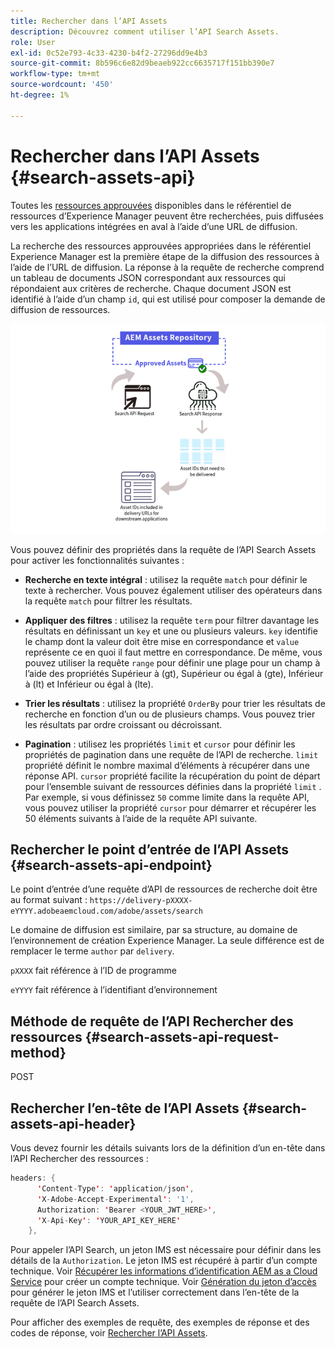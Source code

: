 ```yaml
---
title: Rechercher dans l’API Assets
description: Découvrez comment utiliser l’API Search Assets.
role: User
exl-id: 0c52e793-4c33-4230-b4f2-27296dd9e4b3
source-git-commit: 8b596c6e82d9beaeb922cc6635717f151bb390e7
workflow-type: tm+mt
source-wordcount: '450'
ht-degree: 1%

---
```


# Rechercher dans l’API Assets {#search-assets-api}

Toutes les [ressources approuvées](approve-assets.md) disponibles dans le référentiel de ressources d’Experience Manager peuvent être recherchées, puis diffusées vers les applications intégrées en aval à l’aide d’une URL de diffusion.

La recherche des ressources approuvées appropriées dans le référentiel Experience Manager est la première étape de la diffusion des ressources à l’aide de l’URL de diffusion. La réponse à la requête de recherche comprend un tableau de documents JSON correspondant aux ressources qui répondaient aux critères de recherche. Chaque document JSON est identifié à l’aide d’un champ `id`, qui est utilisé pour composer la demande de diffusion de ressources.

![Présentation du protocole de chargement binaire direct](assets/search-assets-api-overview.png)

Vous pouvez définir des propriétés dans la requête de l’API Search Assets pour activer les fonctionnalités suivantes :

* **Recherche en texte intégral** : utilisez la requête `match` pour définir le texte à rechercher.  Vous pouvez également utiliser des opérateurs dans la requête `match` pour filtrer les résultats.

* **Appliquer des filtres** : utilisez la requête `term` pour filtrer davantage les résultats en définissant un `key` et une ou plusieurs valeurs. `key` identifie le champ dont la valeur doit être mise en correspondance et `value` représente ce en quoi il faut mettre en correspondance. De même, vous pouvez utiliser la requête `range` pour définir une plage pour un champ à l’aide des propriétés Supérieur à (gt), Supérieur ou égal à (gte), Inférieur à (lt) et Inférieur ou égal à (lte).

* **Trier les résultats** : utilisez la propriété `OrderBy` pour trier les résultats de recherche en fonction d’un ou de plusieurs champs. Vous pouvez trier les résultats par ordre croissant ou décroissant.

* **Pagination** : utilisez les propriétés `limit` et `cursor` pour définir les propriétés de pagination dans une requête de l’API de recherche. `limit` propriété définit le nombre maximal d’éléments à récupérer dans une réponse API. `cursor` propriété facilite la récupération du point de départ pour l’ensemble suivant de ressources définies dans la propriété `limit` . Par exemple, si vous définissez `50` comme limite dans la requête API, vous pouvez utiliser la propriété `cursor` pour démarrer et récupérer les 50 éléments suivants à l’aide de la requête API suivante.

## Rechercher le point d’entrée de l’API Assets {#search-assets-api-endpoint}

Le point d’entrée d’une requête d’API de ressources de recherche doit être au format suivant :
`https://delivery-pXXXX-eYYYY.adobeaemcloud.com/adobe/assets/search`

Le domaine de diffusion est similaire, par sa structure, au domaine de l’environnement de création Experience Manager. La seule différence est de remplacer le terme `author` par `delivery`.

`pXXXX` fait référence à l’ID de programme

`eYYYY` fait référence à l’identifiant d’environnement

## Méthode de requête de l’API Rechercher des ressources {#search-assets-api-request-method}

POST

## Rechercher l’en-tête de l’API Assets {#search-assets-api-header}

Vous devez fournir les détails suivants lors de la définition d’un en-tête dans l’API Rechercher des ressources :

```java
headers: {
      'Content-Type': 'application/json',
      'X-Adobe-Accept-Experimental': '1',
      Authorization: 'Bearer <YOUR_JWT_HERE>',
      'X-Api-Key': 'YOUR_API_KEY_HERE'
    },
```

Pour appeler l’API Search, un jeton IMS est nécessaire pour définir dans les détails de la `Authorization`. Le jeton IMS est récupéré à partir d’un compte technique. Voir [Récupérer les informations d’identification AEM as a Cloud Service](https://experienceleague.adobe.com/docs/experience-manager-cloud-service/content/implementing/developing/generating-access-tokens-for-server-side-apis.html?lang=en#fetch-the-aem-as-a-cloud-service-credentials) pour créer un compte technique. Voir [Génération du jeton d’accès](https://experienceleague.adobe.com/docs/experience-manager-cloud-service/content/implementing/developing/generating-access-tokens-for-server-side-apis.html?lang=en#generating-the-access-token) pour générer le jeton IMS et l’utiliser correctement dans l’en-tête de la requête de l’API Search Assets.

Pour afficher des exemples de requête, des exemples de réponse et des codes de réponse, voir [Rechercher l’API Assets](https://developer.adobe.com/experience-cloud/experience-manager-apis/api/stable/assets/delivery/#operation/search).
